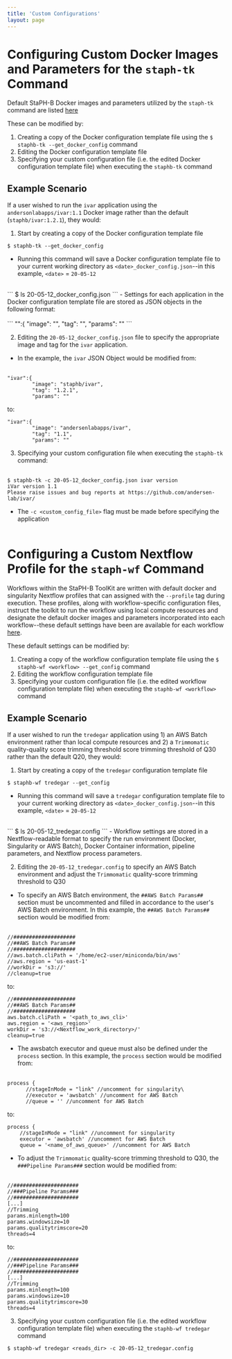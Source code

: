 ```yaml
---
title: 'Custom Configurations'
layout: page
---
```


# Configuring Custom Docker Images and Parameters for the `staph-tk` Command
Default StaPH-B Docker images and parameters utilized by the `staph-tk` command are listed [here](/default_images)

These can be modified by:
1. Creating a copy of the Docker configuration template file using the `$ staphb-tk --get_docker_config` command
2. Editing the Docker configuration template file
3. Specifying your custom configuration file (i.e. the edited Docker configuration template file) when executing the `staphb-tk` command


## Example Scenario
If a user wished to run the `ivar` application using the `andersonlabapps/ivar:1.1` Docker image rather than the default (`staphb/ivar:1.2.1`), they would:
1.  Start by creating a copy of the Docker configuration template file
```
$ staphb-tk --get_docker_config
```
- Running this command will save a Docker configuration template file to your current working directory as `<date>_docker_config.json`--in this example, `<date>` = `20-05-12`
<br />
```
$ ls
20-05-12_docker_config.json
```
- Settings for each application in the Docker configuration template file are stored as JSON objects in the following format:<br /><br />
```
"<application>":{
        "image": "<Docker Image>",
        "tag": "<Docker Image Tag>",
        "params": "<Specified parameters>"
```

2. Editing the `20-05-12_docker_config.json` file to specify the appropriate image and tag for the `ivar` application.
- In the example, the `ivar` JSON Object would be modified from: <br /><br />
```
"ivar":{
        "image": "staphb/ivar",
        "tag": "1.2.1",
        "params": ""
```
to:
```
"ivar":{
        "image": "andersenlabapps/ivar",
        "tag": "1.1",
        "params": ""
```
3. Specifying your custom configuration file when executing the `staphb-tk` command:<br /><br />
```
$ staphb-tk -c 20-05-12_docker_config.json ivar version
iVar version 1.1
Please raise issues and bug reports at https://github.com/andersen-lab/ivar/
```
- The `-c <custom_config_file>` flag must be made before specifying the application
<br /><br />

# Configuring a Custom Nextflow Profile for the `staph-wf` Command
Workflows within the StaPH-B ToolKit are written with default docker and singularity Nextflow profiles that can assigned with the `--profile` tag during execution. These profiles, along with workflow-specific configuration files, instruct the toolkit to run the workflow using local compute resources and designate the default docker images and parameters incorporated into each workflow--these default settings have been are available for each workflow [here](/workflows).

These default settings can be modified by:
1. Creating a copy of the workflow configuration template file using the `$ staphb-wf <workflow> --get_config` command
2. Editing the workflow configuration template file
3. Specifying your custom configuration file (i.e. the edited workflow configuration template file) when executing the `staphb-wf <workflow>` command

## Example Scenario
If a user wished to run the `tredegar` application using 1) an AWS Batch environment rather than local compute resources and 2) a `Trimmomatic` quality-quality score trimming threshold score trimming threshold of Q30 rather than the default Q20, they would:
1.  Start by creating a copy of the `tredegar` configuration template file
```
$ staphb-wf tredegar --get_config
```
- Running this command will save a `tredegar` configuration template file to your current working directory as `<date>_docker_config.json`--in this example, `<date>` = `20-05-12`
<br />
```
$ ls
20-05-12_tredegar.config
```
- Workflow settings are stored in a Nextflow-readable format to specify the run environment (Docker, Singularity or AWS Batch), Docker Container information, pipeline parameters, and Nextflow process parameters.

2. Editing the `20-05-12_tredegar.config` to specify an AWS Batch environment and adjust the `Trimmomatic` quality-score trimming threshold to Q30
- To specify an AWS Batch environment, the `##AWS Batch Params##` section must be uncommented and filled in accordance to the user's AWS Batch environment. In this example, the `##AWS Batch Params##` section would be modified from:<br /><br />
```
//####################
//##AWS Batch Params##
//####################
//aws.batch.cliPath = '/home/ec2-user/miniconda/bin/aws'
//aws.region = 'us-east-1'
//workDir = 's3://'
//cleanup=true
```
to:
```
//####################
//##AWS Batch Params##
//####################
aws.batch.cliPath = '<path_to_aws_cli>'
aws.region = '<aws_region>'
workDir = 's3://<Nextflow_work_directory>/'
cleanup=true
```
  - The awsbatch executor and queue must also be defined under the `process` section. In this example, the `process` section would be modified from:  <br /><br />
```
process {
      //stageInMode = "link" //uncomment for singularity\
      //executor = 'awsbatch' //uncomment for AWS Batch
      //queue = '' //uncomment for AWS Batch
```
to:
```
process {
    //stageInMode = "link" //uncomment for singularity
    executor = 'awsbatch' //uncomment for AWS Batch
    queue = '<name_of_aws_queue>' //uncomment for AWS Batch
```
- To adjust the `Trimmomatic` quality-score trimming threshold to Q30, the `###Pipeline Params###` section would be modified from:<br /><br />
```
//#####################
//###Pipeline Params###
//#####################
[...]
//Trimming
params.minlength=100
params.windowsize=10
params.qualitytrimscore=20
threads=4
```
to:
```
//#####################
//###Pipeline Params###
//#####################
[...]
//Trimming
params.minlength=100
params.windowsize=10
params.qualitytrimscore=30
threads=4
```
3. Specifying your custom configuration file (i.e. the edited workflow configuration template file) when executing the `staphb-wf tredegar` command
```
$ staphb-wf tredegar <reads_dir> -c 20-05-12_tredegar.config
```
